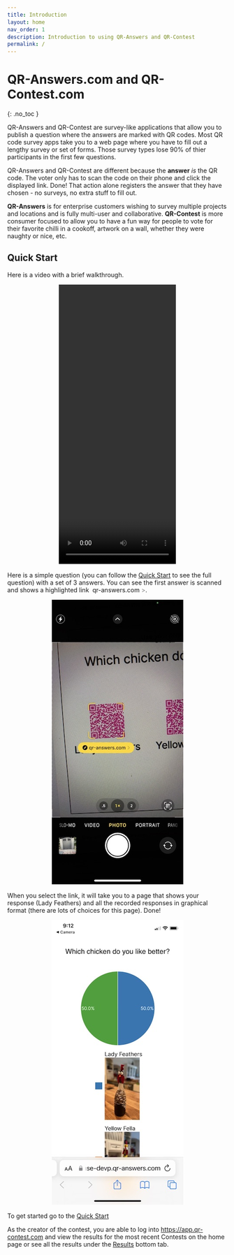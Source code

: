 ```yaml
---
title: Introduction
layout: home
nav_order: 1
description: Introduction to using QR-Answers and QR-Contest
permalink: /
---
```

<div class="sticky-gotop">
<span class="inline-icon"><i class="fa-solid fa-arrow-up"></i></span>
</div>

# QR-Answers.com and QR-Contest.com
{: .no_toc }

QR-Answers and QR-Contest are survey-like applications that allow you to publish a question where the answers are marked with QR codes.  Most QR code survey apps take you to a web page where you have to fill out a lengthy survey or set of forms.  Those survey types lose 90% of thier participants in the first few questions.

QR-Answers and QR-Contest are different because the **answer** *is* the QR code.  The voter only has to scan the code on their phone and click the displayed link. Done!  That action alone registers the answer that they have chosen - no surveys, no extra stuff to fill out.

 **QR-Answers** is for enterprise customers wishing to survey multiple projects and locations and is fully multi-user and collaborative.  **QR-Contest** is more consumer focused to allow you to have a fun way for people to vote for their favorite chilli in a cookoff, artwork on a wall, whether they were naughty or nice, etc.

## Quick Start
Here is a video with a brief walkthrough. 
<p align="center" class="screen-shot">
<video width="268" height="640" controls>
  <source src="./assets/images/quickstart.mp4">
</video>
</p>

Here is a simple question (you can follow the [Quick Start](docs/quickstart) to see the full question) with a set of 3 answers.  You can see the first answer is scanned and shows a highlighted link <span class="phone-link"><span style="font-size: .5em; margin-right: 4px;"><i class="fa-solid fa-link"></i></span>qr-answers.com <span style="color: gray">></span></span>.

<p align="center" class="screen-shot">
<img class="image-border" alt="Answer scan" src="assets/images/answer_scan.jpeg">
</p>

When you select the link, it will take you to a page that shows your response (Lady Feathers) and all the recorded responses in graphical format (there are lots of choices for this page).  Done!

<p align="center" class="screen-shot">
<img class="image-border" alt="Responses" src="assets/images/response.jpeg" >
</p>

To get started go to the [Quick Start](docs/quickstart)

As the creator of the contest, you are able to log into https://app.qr-contest.com and view the results for the most recent Contests on the home page or see all the results under the [Results](docs/results) bottom tab.
